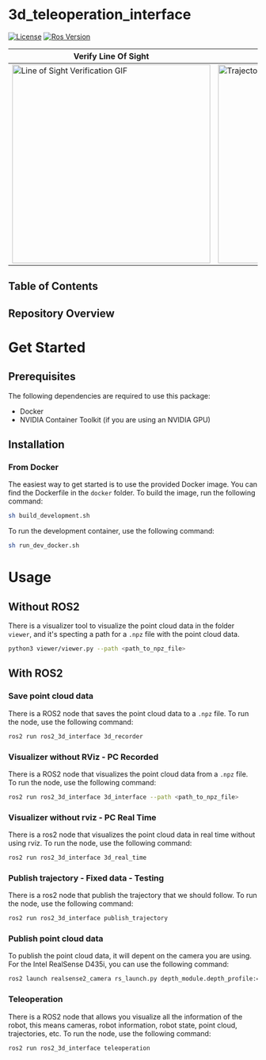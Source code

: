 # 3d_teleoperation_interface

[![License](https://img.shields.io/badge/License-BSD%203--Clause-blue.svg)](
https://opensource.org/licenses/BSD-3-Clause)
[![Ros Version](https://img.shields.io/badge/ROS2-Humble-green)](
https://docs.ros.org/en/humble/index.html)


| Verify Line Of Sight                                  | 3D Visualizer of the trajectory                     |
|-------------------------------------------------------|-----------------------------------------------------|
| <img src="https://github.com/hucebot/3d_teleoperation_interface/blob/dev/images/line_of_sight.gif" alt="Line of Sight Verification GIF" width="400"> | <img src="https://github.com/hucebot/3d_teleoperation_interface/blob/dev/images/trajectory_visualization.gif" alt="Trajectory Visualization GIF" width="400"> |


## Table of Contents

## Repository Overview

# Get Started

## Prerequisites

The following dependencies are required to use this package:
- Docker
- NVIDIA Container Toolkit (if you are using an NVIDIA GPU)

## Installation

### From Docker
The easiest way to get started is to use the provided Docker image. You can find the Dockerfile in the `docker` folder. To build the image, run the following command:

```bash
sh build_development.sh
```

To run the development container, use the following command:

```bash
sh run_dev_docker.sh
```

# Usage

## Without ROS2

There is a visualizer tool to visualize the point cloud data in the folder `viewer`, and it's specting a path for a `.npz` file with the point cloud data.

```bash
python3 viewer/viewer.py --path <path_to_npz_file>
```

## With ROS2

### Save point cloud data
There is a ROS2 node that saves the point cloud data to a `.npz` file. To run the node, use the following command:

```bash
ros2 run ros2_3d_interface 3d_recorder
```

### Visualizer without RViz - PC Recorded
There is a ROS2 node that visualizes the point cloud data from a `.npz` file. To run the node, use the following command:

```bash
ros2 run ros2_3d_interface 3d_interface --path <path_to_npz_file>
```

### Visualizer without rviz - PC Real Time
There is a ros2 node that visualizes the point cloud data in real time without using rviz. To run the node, use the following command:

```bash
ros2 run ros2_3d_interface 3d_real_time
```

### Publish trajectory - Fixed data - Testing
There is a ros2 node that publish the trajectory that we should follow. To run the node, use the following command:

```bash
ros2 run ros2_3d_interface publish_trajectory
```

### Publish point cloud data
To publish the point cloud data, it will depent on the camera you are using. For the Intel RealSense D435i, you can use the following command:

```bash
ros2 launch realsense2_camera rs_launch.py depth_module.depth_profile:=1280x720x30 pointcloud.enable:=true enable_rgbd:=true align_depth.enable:=true enable_sync:=true enable_depth:=true enable_color:=true
```

### Teleoperation
There is a ROS2 node that allows you visualize all the information of the robot, this means cameras, robot information, robot state, point cloud, trajectories, etc. To run the node, use the following command:
```bash
ros2 run ros2_3d_interface teleoperation
```